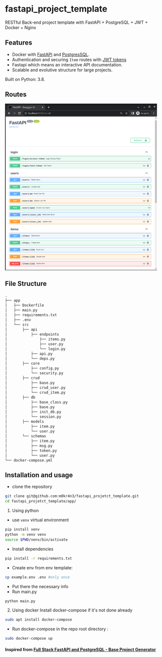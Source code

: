 # fastapi_project_template
RESTful Back-end project template with FastAPI + PostgreSQL + JWT + Docker + Nginx


## Features
- Docker with [FastAPI](https://fastapi.tiangolo.com/) and [PostgresSQL](https://www.postgresql.org/).
- Authentication and securing `Item` routes with [JWT tokens](https://jwt.io/)
- Fastapi which means an interactive API documentation.
- Scalable and evolutive structure for large projects.

Built on Python: 3.8.

## Routes
![routes](./routes.png)

## File Structure
```
.
├── app
│   ├── Dockerfile
│   ├── main.py
│   ├── requirements.txt
│   ├── .env
│   └── src
│       ├── api
│           ├── endpoints
│               ├── items.py
│               ├── user.py
│               └── login.py
│           ├── api.py
│           └── deps.py
│       ├── core
│           ├── config.py
│           └── security.py
│       ├── crud
│           ├── base.py
│           ├── crud_user.py
│           └── crud_item.py
│       ├── db
│           ├── base_class.py
│           ├── base.py
│           ├── init_db.py
│           └── session.py
│       ├── models
│           ├── item.py
│           └── user.py
│       └── schemas
│           ├── item.py
│           ├── msg.py
│           ├── token.py
│           └── user.py
└── docker-compose.yml
```

## Installation and usage
- clone the repository
```bash
git clone git@github.com:m0kr4n3/fastapi_projetct_template.git
cd fastapi_projetct_template/app/
```
1) Using python
- use `venv` virtual environment
```bash
pip install venv
python -m venv venv
source $PWD/venv/bin/activate
```
- Install dependencies
```bash
pip install -r requirements.txt
```
- Create env from env template:
```bash
cp example.env .env #only once
```
- Put there the necessary info
- Run main.py
```bash
python main.py
```
2) Using docker
Install docker-compose if it's not  done already
```bash
sudo apt install docker-compose
```
- Run docker-compose in the repo root directory :
```bash
sudo docker-compose up
```

#### Inspired from [Full Stack FastAPI and PostgreSQL - Base Project Generator](https://github.com/tiangolo/full-stack-fastapi-postgresql)
